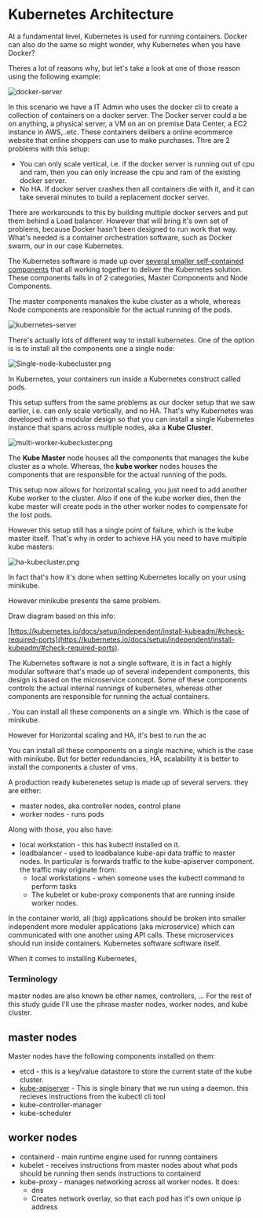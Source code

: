 # Kubernetes Architecture


At a fundamental level, Kubernetes is used for running containers. Docker can also do the same so might wonder, why Kubernetes when you have Docker?  

Theres a lot of reasons why, but let's take a look at one of those reason using the following example:


![docker-server](https://github.com/Sher-Chowdhury/Kubernetes-Study-Guide/blob/master/Part-01/03_kubernetes_architecture/images/Docker-Server-Architecture.png)

In this scenario we have a IT Admin who uses the docker cli to create a collection of containers on a docker server. The Docker server could a be on anything, a physical server, a VM on an on premise Data Center, a EC2 instance in AWS,..etc. These containers delibers a online ecommerce website that online shoppers can use to make purchases. Thre are 2 problems with this setup:

- You can only scale vertical, i.e. if the docker server is running out of cpu and ram, then you can only increase the cpu and ram of the existing docker server.  
- No HA. If docker server crashes then all containers die with it, and it can take several minutes to build a replacement docker server.

There are workarounds to this by building multiple docker servers and put them behind a Load balancer. However that will bring it's own set of problems, because Docker hasn't been designed to run work that way. What's needed is a container orchestration software, such as Docker swarm, our in our case Kubernetes. 

The Kubernetes software is made up over [several smaller self-contained components](https://kubernetes.io/docs/concepts/overview/components/) that all working together to deliver the Kubernetes solution. These components falls in of 2 categories, Master Components and Node Components.



The master components manakes the kube cluster as a whole, whereas Node components are responsible for the actual running of the pods. 





![kubernetes-server](https://github.com/Sher-Chowdhury/Kubernetes-Study-Guide/blob/master/Part-01/03_kubernetes_architecture/images/kubernetes-components.png)


There's actually lots of different way to install kubernetes. One of the option is is to install all the components one a single node:



![Single-node-kubecluster.png](https://github.com/Sher-Chowdhury/Kubernetes-Study-Guide/blob/master/Part-01/03_kubernetes_architecture/images/Single-node-kubecluster.png)


In Kubernetes, your containers run inside a Kubernetes construct called pods. 

This setup suffers from the same problems as our docker setup that we saw earlier, i.e. can only scale vertically, and no HA. That's why Kubernetes was developed with a modular design so that you can install a single Kubernetes instance that spans across multiple nodes, aka a **Kube Cluster**.

![multi-worker-kubecluster.png](https://github.com/Sher-Chowdhury/Kubernetes-Study-Guide/blob/master/Part-01/03_kubernetes_architecture/images/multi-worker-kubecluster.png)

The **Kube Master** node houses all the components that manages the kube cluster as a whole. Whereas, the **kube worker** nodes houses the components that are responsible for the actual running of the pods.

This setup now allows for horizontal scaling, you just need to add another Kube worker to the cluster. Also if one of the kube worker dies, then the kube master will create pods in the other worker nodes to compensate for the lost pods. 

However this setup still has a single point of failure, which is the kube master itself. That's why in order to achieve HA you need to have multiple kube masters:

![ha-kubecluster.png](https://github.com/Sher-Chowdhury/Kubernetes-Study-Guide/blob/master/Part-01/03_kubernetes_architecture/images/ha-kubecluster.png)

















In fact that's how it's done when setting Kubernetes locally on your using minikube. 





However minikube presents the same problem. 


Draw diagram based on this info:

[https://kubernetes.io/docs/setup/independent/install-kubeadm/#check-required-ports](https://kubernetes.io/docs/setup/independent/install-kubeadm/#check-required-ports).




The Kubernetes software is not a single software, it is in fact a highly modular software that's made up of several independent components, this design is based on the microservice concept. Some of these components controls the actual internal runnings of kubernetes, whereas other components are responsible for running the actual containers. 

. You can install all these components on a single vm. Which is the case of minikube. 


However for Horizontal scaling and HA, it's best to run the ac


You can install all these components on a single machine, which is the case with minikube. But for better redundancies, HA, scalability it is better to install the components a cluster of vms. 



A production ready kuberenetes setup is made up of several servers. they are either:

- master nodes, aka controller nodes, control plane
- worker nodes - runs pods


Along with those, you also have:

- local workstation - this has kubectl installed on it. 
- loadbalancer - used to loadbalance kube-api data traffic to master nodes. In particular is forwards traffic to the kube-apiserver component. the traffic may originate from:
  - local workstations - when someone uses the kubectl command to perform tasks
  - The kubelet or kube-proxy components that are running inside worker nodes. 


In the container world, all (big) applications should be broken into smaller independent more moduler applications (aka microservice) which can communicated with one another using API calls. These microservices should run inside containers. Kubernetes software software itself.



When it comes to installing Kubernetes, 


### Terminology

master nodes are also known be other names, controllers, ... For the rest of this study guide I'll use the phrase master nodes, worker nodes, and kube cluster. 





## master nodes

Master nodes have the following components installed on them:

- etcd - this is a key/value datastore to store the current state of the kube cluster.
- [kube-apiserver](https://kubernetes.io/docs/reference/command-line-tools-reference/kube-apiserver/) - This is single binary that we run using a daemon. this recieves instructions from the kubectl cli tool
- kube-controller-manager
- kube-scheduler


## worker nodes

- containerd - main runtime engine used for runnng containers
- kubelet - receives instructions from master nodes about what pods should be running then sends instructions to containerd
- kube-proxy - manages networking across all worker nodes. It does:
  - dns 
  - Creates network overlay, so that each pod has it's own unique ip address